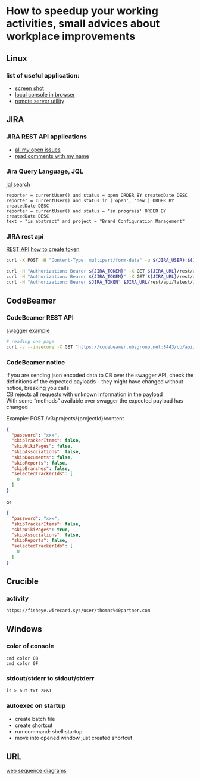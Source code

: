 # How to speedup your working activities, small advices about workplace improvements

## Linux 
### list of useful application:
* [screen shot](https://github.com/ksnip/ksnip)
* [local console in browser](https://github.com/subhra74/linux-web-console)
* [remote server utility](https://github.com/subhra74/snowflake)

## JIRA
### JIRA REST API applications
* [all my open issues](https://github.com/cherkavi/python-utilities/blob/master/jira/jira-open-issues.py)
* [read comments with my name](https://github.com/cherkavi/python-utilities/blob/master/jira/jira-comments-with-my-name.py)
### Jira Query Language, JQL
[jql search](https://www.atlassian.com/blog/jira-software/jql-the-most-flexible-way-to-search-jira-14)
```
reporter = currentUser() and status = open ORDER BY createdDate DESC
reporter = currentUser() and status in ('open', 'new') ORDER BY createdDate DESC
reporter = currentUser() and status = 'in progress' ORDER BY createdDate DESC
text ~ "is_abstract" and project = "Brand Configuration Management"
```
### JIRA rest api
[REST API](https://docs.getxray.app/display/XRAY/Import+Execution+Results+-+REST#ImportExecutionResultsREST-JUnitXMLresults)
[how to create token](https://www.resolution.de/post/how-to-create-api-tokens-for-jira-server-s-rest-api/)
```sh
curl -X POST -H "Content-Type: multipart/form-data" -u ${JIRA_USER}:${JIRA_PASSWORD} -F "file=@cypress/results/testresult.xml" "https://atc.ubsgroup.net/jira/rest/raven/1.0/import/execution/junit?projectKey=EXTRACT&testPlanKey=EXTRACT-219&testEnvironments=${CYPRESS_BASEURL}"

curl -H "Authorization: Bearer ${JIRA_TOKEN}" -X GET ${JIRA_URL}/rest/api/2/myself
curl -H "Authorization: Bearer ${JIRA_TOKEN}" -X GET ${JIRA_URL}/rest/agile/1.0/board/66453 | jq .
curl -H "Authorization: Bearer $JIRA_TOKEN" $JIRA_URL/rest/api/latest/issue/SSBBCC-2050?fields=summary
```

## CodeBeamer
### CodeBeamer REST API
[swagger example](https://codebeamer.ubsgroup.net:8443/cb/v3/swagger/editor.spr)
```sh
# reading one page 
curl -v --insecure -X GET "https://codebeamer.ubsgroup.net:8443/cb/api/v3/wikipages/1343" -H "accept: application/json" -H "Authorization: Basic "`echo -n $TSS_USER:$TSS_PASSWORD | base64`
```
### CodeBeamer notice
if you are sending json encoded data to CB over the swagger API, check the definitions of the expected payloads – they might have changed without notice, breaking you calls  
CB rejects all requests with unknown information in the payload  
With some “methods” available over swagger the expected payload has changed  
 
Example: POST /v3/projects/{projectId}/content
```json
{
  "password": "xxx",
  "skipTrackerItems": false,
  "skipWikiPages": false,
  "skipAssociations": false,
  "skipDocuments": false,
  "skipReports": false,
  "skipBranches": false,
  "selectedTrackerIds": [
    0
  ]
}
```
or
```json
{
  "password": "xxx",
  "skipTrackerItems": false,
  "skipWikiPages": true,
  "skipAssociations": false,
  "skipReports": false,
  "selectedTrackerIds": [
    0
  ]
}
```

## Crucible
### activity
```
https://fisheye.wirecard.sys/user/thomas%40partner.com
```


## Windows
### color of console
```
cmd color 08
cmd color 0F
```

### stdout/stderr to stdout/stderr
```
ls > out.txt 2>&1
```

### autoexec on startup
* create batch file
* create shortcut
* run command: shell:startup
* move into opened window just created shortcut


## URL
[web sequence diagrams](https://www.websequencediagrams.com/)
